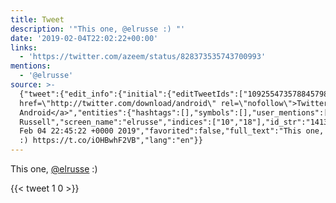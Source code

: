 ```yaml
---
title: Tweet
description: '"This one, @elrusse :) "'
date: '2019-02-04T22:02:22+00:00'
links:
  - 'https://twitter.com/azeem/status/828373535743700993'
mentions:
  - '@elrusse'
source: >-
  {"tweet":{"edit_info":{"initial":{"editTweetIds":["1092554735788457985"],"editableUntil":"2019-02-04T23:45:22.354Z","editsRemaining":"5","isEditEligible":true}},"retweeted":false,"source":"<a
  href=\"http://twitter.com/download/android\" rel=\"nofollow\">Twitter for
  Android</a>","entities":{"hashtags":[],"symbols":[],"user_mentions":[{"name":"Emma
  Russell","screen_name":"elrusse","indices":["10","18"],"id_str":"141307691","id":"141307691"}],"urls":[{"url":"https://t.co/iOHBwhF2VB","expanded_url":"https://twitter.com/azeem/status/828373535743700993","display_url":"twitter.com/azeem/status/8…","indices":["22","45"]}]},"display_text_range":["0","45"],"favorite_count":"1","id_str":"1092554735788457985","truncated":false,"retweet_count":"0","id":"1092554735788457985","possibly_sensitive":false,"created_at":"Mon
  Feb 04 22:45:22 +0000 2019","favorited":false,"full_text":"This one, @elrusse
  :) https://t.co/iOHBwhF2VB","lang":"en"}}
---
```

This one, [@elrusse](https://twitter.com/@elrusse) :) 
    
{{< tweet 1 0 >}}
    
